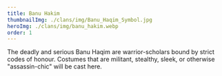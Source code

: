 ```yaml
---
title: Banu Hakim
thumbnailImg: ./clans/img/Banu_Haqim_Symbol.jpg
heroImg: ./clans/img/banu_hakim.webp
order: 1
---
```


The deadly and serious Banu Haqim are warrior-scholars bound by strict codes of honour. Costumes that are militant, stealthy, sleek, or otherwise "assassin-chic" will be cast here.
